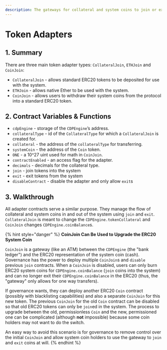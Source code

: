```yaml
---
description: The gateways for collateral and system coins to join or exit the system
---
```


# Token Adapters

## 1. Summary <a id="1-introduction-summary"></a>

There are three main token adapter types: `CollateralJoin`, `ETHJoin` and `CoinJoin`: 

* `CollateralJoin` - allows standard ERC20 tokens to be deposited for use with the system. 
* `ETHJoin` - allows native Ether to be used with the system. 
* `CoinJoin` - allows users to withdraw their system coins from the protocol into a standard ERC20 token.

## 2. Contract Variables & Functions <a id="2-contract-details"></a>

* `cdpEngine` - storage of the `CDPEngine`’s address.
* `collateralType` - id of the `CollateralType` for which a `CollateralJoin` is created for.
* `collateral` - the address of the `collateralType` for transferring.
* `systemCoin` - the address of the `Coin` token.
* `ONE` - a 10^27 uint used for math in `CoinJoin`.
* `contractEnabled` - an access flag for the adapter.
* `decimals` - decimals for the collateral type.
* `join` - join tokens into the system
* `exit` - exit tokens from the system
* `disableContract` - disable the adapter and only allow `exit`s

## 3. Walkthrough <a id="3-key-mechanisms-and-concepts"></a>

All adapter contracts serve a similar purpose. They manage the flow of collateral and system coins in and out of the system using `join` and `exit`. `CollateralJoin` is meant to change the `CDPEngine.tokenCollateral` and `CoinJoin` changes `CDPEngine.coinBalance`s.

{% hint style="danger" %}
**CoinJoin Can Be Used to Upgrade the ERC20 System Coin**

`CoinJoin` is a gateway \(like an ATM\) between the `CDPEngine` \(the "bank ledger"\) and the ERC20 representation of the system coin \(cash\). Governance has the power to deploy multiple `CoinJoin`s and `disable` previous `join` contracts. When a `CoinJoin` is disabled, users can only burn ERC20 system coins for `CDPEngine.coinBalance` \(`join` coins into the system\) and can no longer exit their `CDPEngine.coinBalance` in the ERC20 \(thus, the "gateway" only allows for one way transfers\).

If governance wants, they can deploy another ERC20 `Coin` contract \(possibly with blacklisting capabilities\) and also a separate `CoinJoin` for this new token. The previous `CoinJoin` for the old `Coin` contract can be disabled so that old ERC20 tokens can only be `join`ed in the system. The process to upgrade between the old, permissionless `Coin` and the new, permissioned one can be complicated \(although **not** impossible\) because some coin holders may not want to do the switch.

An easy way to avoid this scenario is for governance to remove control over the initial `CoinJoin` and allow system coin holders to use the gateway to `join` and `exit` coins at will.
{% endhint %}



